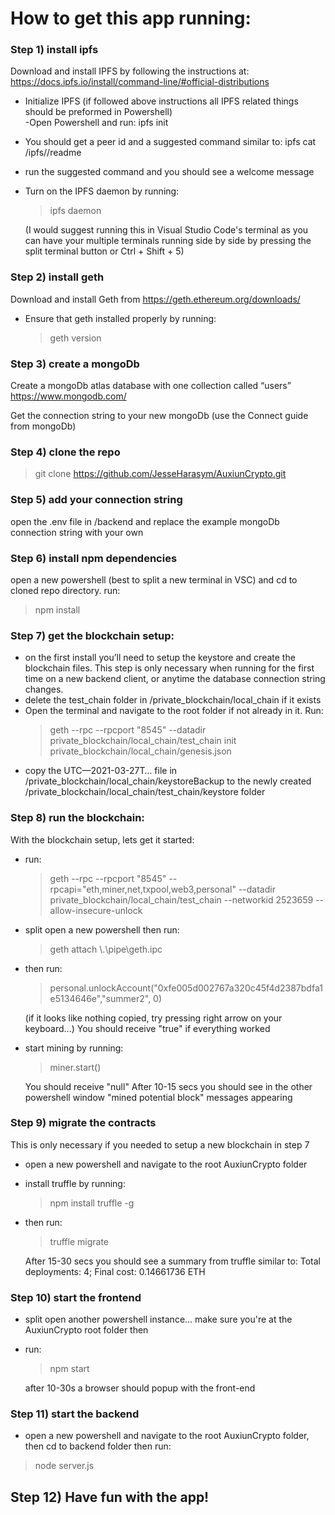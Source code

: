 # How to get this app running:

### Step 1) install ipfs

Download and install IPFS by following the instructions at:  
 https://docs.ipfs.io/install/command-line/#official-distributions

- Initialize IPFS (if followed above instructions all IPFS related things should be preformed in Powershell)  
  -Open Powershell and run: ipfs init
- You should get a peer id and a suggested command similar to: ipfs cat /ipfs/<HASH>/readme
- run the suggested command and you should see a welcome message
- Turn on the IPFS daemon by running:

  > ipfs daemon

  (I would suggest running this in Visual Studio Code's terminal as you can have your multiple terminals running side by side by pressing the split terminal button or Ctrl + Shift + 5)

### Step 2) install geth

Download and install Geth from https://geth.ethereum.org/downloads/

- Ensure that geth installed properly by running:
  > geth version

### Step 3) create a mongoDb

Create a mongoDb atlas database with one collection called “users”  
https://www.mongodb.com/

Get the connection string to your new mongoDb (use the Connect guide from mongoDb)

### Step 4) clone the repo

> git clone https://github.com/JesseHarasym/AuxiunCrypto.git

### Step 5) add your connection string

open the .env file in /backend and replace the example mongoDb connection string with your own

### Step 6) install npm dependencies

open a new powershell (best to split a new terminal in VSC) and cd to cloned repo directory. run:

> npm install

### Step 7) get the blockchain setup:

- on the first install you’ll need to setup the keystore and create the blockchain files. This step is only necessary when running for the first time on a new backend client, or anytime the database connection string changes.
- delete the test_chain folder in /private_blockchain/local_chain if it exists
- Open the terminal and navigate to the root folder if not already in it. Run:
  > geth --rpc --rpcport "8545" --datadir private_blockchain/local_chain/test_chain init private_blockchain/local_chain/genesis.json
- copy the UTC—2021-03-27T… file in /private_blockchain/local_chain/keystoreBackup to the newly created /private_blockchain/local_chain/test_chain/keystore folder

### Step 8) run the blockchain:

With the blockchain setup, lets get it started:

- run:
  > geth --rpc --rpcport "8545" --rpcapi="eth,miner,net,txpool,web3,personal" --datadir private_blockchain/local_chain/test_chain --networkid 2523659 --allow-insecure-unlock
- split open a new powershell then run:
  > geth attach \\.\pipe\geth.ipc
- then run:

  > personal.unlockAccount("0xfe005d002767a320c45f4d2387bdfa1e5134646e","summer2", 0)

  (if it looks like nothing copied, try pressing right arrow on your keyboard...)
  You should receive "true" if everything worked

- start mining by running:

  > miner.start()

  You should receive "null"
  After 10-15 secs you should see in the other powershell window "mined potential block" messages appearing

### Step 9) migrate the contracts

This is only necessary if you needed to setup a new blockchain in step 7

- open a new powershell and navigate to the root AuxiunCrypto folder
- install truffle by running:

  > npm install truffle -g

- then run:

  > truffle migrate

  After 15-30 secs you should see a summary from truffle similar to: Total deployments: 4; Final cost: 0.14661736 ETH

### Step 10) start the frontend

- split open another powershell instance... make sure you're at the AuxiunCrypto root folder then
- run:

  > npm start

  after 10-30s a browser should popup with the front-end

### Step 11) start the backend

- open a new powershell and navigate to the root AuxiunCrypto folder, then cd to backend folder then run:

> node server.js

## Step 12) Have fun with the app!
